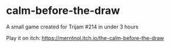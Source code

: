 # calm-before-the-draw
 A small game created for Trijam #214 in under 3 hours

Play it on itch: https://merntnol.itch.io/the-calm-before-the-draw
